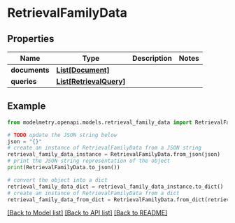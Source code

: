 # RetrievalFamilyData


## Properties

Name | Type | Description | Notes
------------ | ------------- | ------------- | -------------
**documents** | [**List[Document]**](Document.md) |  | 
**queries** | [**List[RetrievalQuery]**](RetrievalQuery.md) |  | 

## Example

```python
from modelmetry.openapi.models.retrieval_family_data import RetrievalFamilyData

# TODO update the JSON string below
json = "{}"
# create an instance of RetrievalFamilyData from a JSON string
retrieval_family_data_instance = RetrievalFamilyData.from_json(json)
# print the JSON string representation of the object
print(RetrievalFamilyData.to_json())

# convert the object into a dict
retrieval_family_data_dict = retrieval_family_data_instance.to_dict()
# create an instance of RetrievalFamilyData from a dict
retrieval_family_data_from_dict = RetrievalFamilyData.from_dict(retrieval_family_data_dict)
```
[[Back to Model list]](../README.md#documentation-for-models) [[Back to API list]](../README.md#documentation-for-api-endpoints) [[Back to README]](../README.md)



